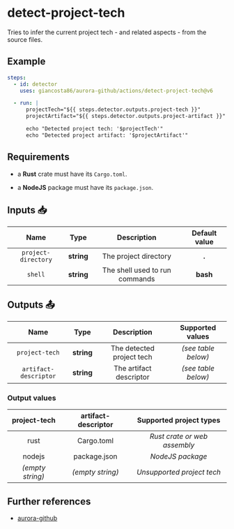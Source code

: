 # detect-project-tech

Tries to infer the current project tech - and related aspects - from the source files.

## Example

```yaml
steps:
  - id: detector
    uses: giancosta86/aurora-github/actions/detect-project-tech@v6

  - run: |
      projectTech="${{ steps.detector.outputs.project-tech }}"
      projectArtifact="${{ steps.detector.outputs.project-artifact }}"

      echo "Detected project tech: '$projectTech'"
      echo "Detected project artifact: '$projectArtifact'"
```

## Requirements

- a **Rust** crate must have its `Cargo.toml`.

- a **NodeJS** package must have its `package.json`.

## Inputs 📥

|        Name         |    Type    |          Description           | Default value |
| :-----------------: | :--------: | :----------------------------: | :-----------: |
| `project-directory` | **string** |     The project directory      |     **.**     |
|       `shell`       | **string** | The shell used to run commands |   **bash**    |

## Outputs 📤

|         Name          |    Type    |        Description        |  Supported values   |
| :-------------------: | :--------: | :-----------------------: | :-----------------: |
|    `project-tech`     | **string** | The detected project tech | _(see table below)_ |
| `artifact-descriptor` | **string** |  The artifact descriptor  | _(see table below)_ |

### Output values

|   project-tech   | artifact-descriptor |   Supported project types    |
| :--------------: | :-----------------: | :--------------------------: |
|       rust       |     Cargo.toml      | _Rust crate or web assembly_ |
|      nodejs      |    package.json     |       _NodeJS package_       |
| _(empty string)_ |  _(empty string)_   |  _Unsupported project tech_  |

## Further references

- [aurora-github](../../README.md)
